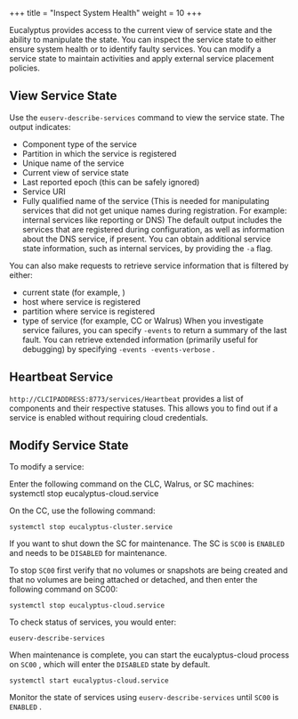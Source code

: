 +++
title = "Inspect System Health"
weight = 10
+++

Eucalyptus provides access to the current view of service state and the ability to manipulate the state. You can inspect the service state to either ensure system health or to identify faulty services. You can modify a service state to maintain activities and apply external service placement policies.
## View Service State
Use the `euserv-describe-services` command to view the service state. The output indicates: 



* Component type of the service 
* Partition in which the service is registered 
* Unique name of the service 
* Current view of service state 
* Last reported epoch (this can be safely ignored) 
* Service URI 
* Fully qualified name of the service (This is needed for manipulating services that did not get unique names during registration. For example: internal services like reporting or DNS) 
The default output includes the services that are registered during configuration, as well as information about the DNS service, if present. You can obtain additional service state information, such as internal services, by providing the `-a` flag. 

You can also make requests to retrieve service information that is filtered by either: 



* current state (for example, ) 
* host where service is registered 
* partition where service is registered 
* type of service (for example, CC or Walrus) 
When you investigate service failures, you can specify `-events` to return a summary of the last fault. You can retrieve extended information (primarily useful for debugging) by specifying `-events -events-verbose` . 


## Heartbeat Service
`http://CLCIPADDRESS:8773/services/Heartbeat` provides a list of components and their respective statuses. This allows you to find out if a service is enabled without requiring cloud credentials. 


## Modify Service State
To modify a service: 

Enter the following command on the CLC, Walrus, or SC machines: 
    systemctl stop eucalyptus-cloud.service

On the CC, use the following command: 


    systemctl stop eucalyptus-cluster.service

If you want to shut down the SC for maintenance. The SC is `SC00` is `ENABLED` and needs to be `DISABLED` for maintenance. 

To stop `SC00` first verify that no volumes or snapshots are being created and that no volumes are being attached or detached, and then enter the following command on SC00: 


    systemctl stop eucalyptus-cloud.service

To check status of services, you would enter: 


    euserv-describe-services

When maintenance is complete, you can start the eucalyptus-cloud process on `SC00` , which will enter the `DISABLED` state by default. 


    systemctl start eucalyptus-cloud.service

Monitor the state of services using `euserv-describe-services` until `SC00` is `ENABLED` . 

